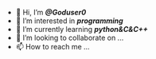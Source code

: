 - 👋 Hi, I’m ***@Goduser0***
- 👀 I’m interested in ***programming***
- 🌱 I’m currently learning ***python&C&C++***
- 💞️ I’m looking to collaborate on ...
- 📫 How to reach me ...

<!---
Goduser0/Goduser0 is a ✨ special ✨ repository because its `README.md` (this file) appears on your GitHub profile.
You can click the Preview link to take a look at your changes.
--->
